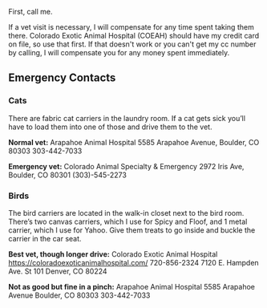 First, call me. 

If a vet visit is necessary, I will compensate for any time spent taking them there. Colorado Exotic Animal Hospital (COEAH) should have my credit card on file, so use that first. If that doesn't work or you can't get my cc number by calling, I will compensate you for any money spent immediately.

## Emergency Contacts

### Cats
There are fabric cat carriers in the laundry room. If a cat gets sick you’ll have to load them into one of those and drive them to the vet.


**Normal vet:**
Arapahoe Animal Hospital
5585 Arapahoe Avenue, Boulder, CO 80303
303-442-7033

**Emergency vet:**
Colorado Animal Specialty & Emergency
2972 Iris Ave, Boulder, CO 80301
(303)-545-2273


### Birds
The bird carriers are located in the walk-in closet next to the bird room. There’s two canvas carriers, which I use for Spicy and Floof, and 1 metal carrier, which I use for Yahoo. Give them treats to go inside and buckle the carrier in the car seat.


**Best vet, though longer drive:**
Colorado Exotic Animal Hospital
https://coloradoexoticanimalhospital.com/
720-856-2324
7120 E. Hampden Ave. St 101
Denver, CO 80224

**Not as good but fine in a pinch:**
Arapahoe Animal Hospital
5585 Arapahoe Avenue
Boulder, CO 80303
303-442-7033

